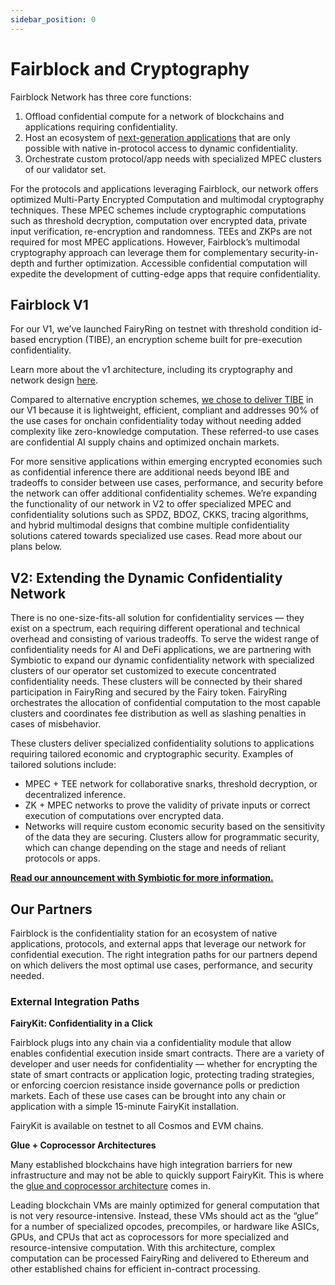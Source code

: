 ```yaml
---
sidebar_position: 0
---
```


# Fairblock and Cryptography

Fairblock Network has three core functions:

1. Offload confidential compute for a network of blockchains and applications requiring confidentiality.
2. Host an ecosystem of [next-generation applications](https://www.notion.so/69cd0c7747904e89bd27257a359a80f1?pvs=21) that are only possible with native in-protocol access to dynamic confidentiality.
3. Orchestrate custom protocol/app needs with specialized MPEC clusters of our validator set.

For the protocols and applications leveraging Fairblock, our network offers optimized Multi-Party Encrypted Computation and multimodal cryptography techniques. These MPEC schemes include cryptographic computations such as threshold decryption, computation over encrypted data, private input verification, re-encryption and randomness. TEEs and ZKPs are not required for most MPEC applications. However, Fairblock’s multimodal cryptography approach can leverage them for complementary security-in-depth and further optimization. Accessible confidential computation will expedite the development of cutting-edge apps that require confidentiality.

## Fairblock V1

For our V1, we’ve launched FairyRing on testnet with threshold condition id-based encryption (TIBE), an encryption scheme built for pre-execution confidentiality.

Learn more about the v1 architecture, including its cryptography and network design [here](./v1_overview.md).

Compared to alternative encryption schemes, [we chose to deliver TIBE](https://eprint.iacr.org/2024/1516.pdf) in our V1 because it is lightweight, efficient, compliant and addresses 90% of the use cases for onchain confidentiality today without needing added complexity like zero-knowledge computation. These referred-to use cases are confidential AI supply chains and optimized onchain markets.

For more sensitive applications within emerging encrypted economies such as confidential inference there are additional needs beyond IBE and tradeoffs to consider between use cases, performance, and security before the network can offer additional confidentiality schemes. We’re expanding the functionality of our network in V2 to offer specialized MPEC and confidentiality solutions such as SPDZ, BDOZ, CKKS, tracing algorithms, and hybrid multimodal designs that combine multiple confidentiality solutions catered towards specialized use cases. Read more about our plans below.

## V2: Extending the Dynamic Confidentiality Network

There is no one-size-fits-all solution for confidentiality services — they exist on a spectrum, each requiring different operational and technical overhead and consisting of various tradeoffs. To serve the widest range of confidentiality needs for AI and DeFi applications, we are partnering with Symbiotic to expand our dynamic confidentiality network with specialized clusters of our operator set customized to execute concentrated confidentiality needs. These clusters will be connected by their shared participation in FairyRing and secured by the Fairy token. FairyRing orchestrates the allocation of confidential computation to the most capable clusters and coordinates fee distribution as well as slashing penalties in cases of misbehavior.

These clusters deliver specialized confidentiality solutions to applications requiring tailored economic and cryptographic security. Examples of tailored solutions include:

- MPEC + TEE network for collaborative snarks, threshold decryption, or decentralized inference.
- ZK + MPEC networks to prove the validity of private inputs or correct execution of computations over encrypted data.
- Networks will require custom economic security based on the sensitivity of the data they are securing. Clusters allow for programmatic security, which can change depending on the stage and needs of reliant protocols or apps.

[**Read our announcement with Symbiotic for more information.**](https://medium.com/@0xfairblock/introducing-dynamic-operator-sets-secured-by-symbiotic-53fd2b0ecdef)

## Our Partners

Fairblock is the confidentiality station for an ecosystem of native applications, protocols, and external apps that leverage our network for confidential execution. The right integration paths for our partners depend on which delivers the most optimal use cases, performance, and security needed.

### External Integration Paths

**FairyKit: Confidentiality in a Click**

Fairblock plugs into any chain via a confidentiality module that allow enables confidential execution inside smart contracts. There are a variety of developer and user needs for confidentiality — whether for encrypting the state of smart contracts or application logic, protecting trading strategies, or enforcing coercion resistance inside governance polls or prediction markets. Each of these use cases can be brought into any chain or application with a simple 15-minute FairyKit installation.

FairyKit is available on testnet to all Cosmos and EVM chains.

**Glue + Coprocessor Architectures**

Many established blockchains have high integration barriers for new infrastructure and may not be able to quickly support FairyKit. This is where the [glue and coprocessor architecture](https://vitalik.eth.limo/general/2024/09/02/gluecp.html) comes in.

Leading blockchain VMs are mainly optimized for general computation that is not very resource-intensive. Instead, these VMs should act as the “glue” for a number of specialized opcodes, precompiles, or hardware like ASICs, GPUs, and CPUs that act as coprocessors for more specialized and resource-intensive computation. With this architecture, complex computation can be processed FairyRing and delivered to Ethereum and other established chains for efficient in-contract processing.

